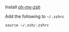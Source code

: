Install [oh-my-zsh](https://github.com/ohmyzsh/ohmyzsh)

Add the following to `~/.zshrc`

```
source ~/.zsh/.zshrc
```
